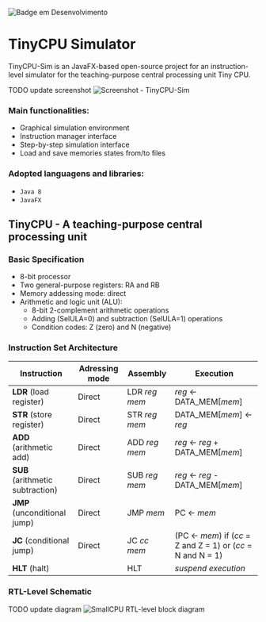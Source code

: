 ![Badge em Desenvolvimento](http://img.shields.io/static/v1?label=STATUS&message=EM%20DESENVOLVIMENTO&color=GREEN&style=for-the-badge)

# TinyCPU Simulator

TinyCPU-Sim is an JavaFX-based open-source project for an instruction-level simulator for the teaching-purpose central processing unit Tiny CPU.

TODO update screenshot
![Screenshot - TinyCPU-Sim](https://github.com/fmsampaio/tiny-cpu-sim/assets/27533879/7c599e9f-26e4-4bd3-8cad-331512c2927c)

### Main functionalities:
- Graphical simulation environment
- Instruction manager interface
- Step-by-step simulation interface
- Load and save memories states from/to files

### Adopted languagens and libraries:
- `Java 8`
- `JavaFX`

## TinyCPU - A teaching-purpose central processing unit

### Basic Specification

- 8-bit processor
- Two general-purpose registers: RA and RB 
- Memory addessing mode: direct
- Arithmetic and logic unit (ALU):
  - 8-bit 2-complement arithmetic operations
  - Adding (SelULA=0) and subtraction (SelULA=1) operations
  - Condition codes: Z (zero) and N (negative)

### Instruction Set Architecture

| Instruction | Adressing mode | Assembly |  Execution |
| ----------- | -------- | ---------- | -- |
| **LDR** (load register) | Direct | LDR _reg_ _mem_ | _reg_ ← DATA_MEM\[_mem_\] |
| **STR** (store register) | Direct | STR _reg_ _mem_ | DATA_MEM\[_mem_\] ← _reg_ |
| **ADD** (arithmetic add) | Direct | ADD _reg_ _mem_ | _reg_ ← _reg_ + DATA_MEM\[_mem_\] |
| **SUB** (arithmetic subtraction) | Direct | SUB _reg_ _mem_ | _reg_ ← _reg_ - DATA_MEM\[_mem_\] |
| **JMP** (unconditional jump) | Direct | JMP _mem_ | PC ← _mem_ |
| **JC** (conditional jump) | Direct | JC _cc_ _mem_ | (PC ← _mem_) if (_cc_ = Z and Z = 1) or (_cc_ = N and N = 1) |
| **HLT** (halt) | | HLT | _suspend execution_ |


### RTL-Level Schematic

TODO update diagram
![SmallCPU RTL-level block diagram](https://user-images.githubusercontent.com/27533879/151595348-9dbd5bc9-4ce2-44da-98b2-ff6834ef27e8.png)
